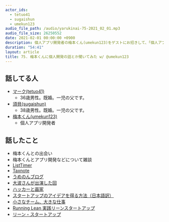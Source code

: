 ```yaml
---
actor_ids:
  - tetuo41
  - sugaishun
  - umekun123
audio_file_path: /audio/yarukinai-75-2021_02_01.mp3
audio_file_size: 26250552
date: 2021-02-01 00:00:00 +0900
description: 個人アプリ開発者の梅本くん(umekun123)をゲストにお招きして、「個人アプリ開発」ついて話しました。
duration: "54:41"
layout: article
title: 75. 梅本くんに個人開発の話とか聞いてみた w/ @umekun123
---
```


## 話してる人
- [マーク(tetuo41)](https://twitter.com/tetuo41)
  - 36歳男性。既婚。一児の父です。
- [須貝(sugaishun)](https://twitter.com/sugaishun)
  - 38歳男性。既婚。一児の父です。
- [梅本くん(umekun123)](https://twitter.com/umekun123)
  - 個人アプリ開発者

## 話したこと
- 梅本くんとの出会い
- 梅本くんとアプリ開発などについて雑談
- [ListTimer](https://apps.apple.com/jp/app/id890352174)
- [Taxnote](https://www.taxnoteapp.com/)
- [うめのんブログ](http://umenon.com/)
- [大波さんが出演した回](https://yarukinai.fm/episode/45)
- [ハッカーと画家](https://www.amazon.co.jp/dp/4274065979)
- [スタートアップのアイデアを得る方法（日本語訳）](https://note.com/abirdwhale/n/nbe59e38f2d37)
- [小さなチーム、大きな仕事](https://www.amazon.co.jp/dp/B01NCJVL06)
- [Running Lean 実践リーンスタートアップ](https://www.amazon.co.jp/dp/4873115914)
- [リーン・スタートアップ](https://www.amazon.co.jp/dp/B00F3UTIQY)
